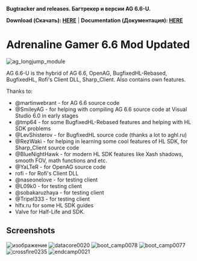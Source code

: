 **Bugtracker and releases. Багтрекер и версии AG 6.6-U.**

**Download (Скачать): [HERE](https://github.com/ScriptedSnark/agmod-client-updated-releases/releases/latest)** |
**Documentation (Документация): [HERE](https://github.com/ScriptedSnark/agmod-client-updated-releases/blob/main/DOCUMENTATION.MD)**

# Adrenaline Gamer 6.6 Mod Updated

![ag_longjump_module](https://user-images.githubusercontent.com/51358194/172326894-b8b6e854-b40a-40f7-a608-8c8f7eeb075a.png)

AG 6.6-U is the hybrid of AG 6.6, OpenAG, BugfixedHL-Rebased, BugfixedHL, Rofi's Client DLL, Sharp_Client. Also contains own features.<br/>

Thanks to:
- @martinwebrant - for AG 6.6 source code  
- @SmileyAG - for helping with compiling AG 6.6 source code at Visual Studio 6.0 in early stages
- @tmp64 - for some BugfixedHL-Rebased features and helping with HL SDK problems
- @LevShisterov - for BugfixedHL source code (thanks a lot to aghl.ru)  
- @RezWaki - for helping in learning some cool features of HL SDK, for Sharp_Client source code
- @BlueNightHawk - for modern HL SDK features like Xash shadows, smooth FOV, math functions and etc.  
- @YaLTeR - for OpenAG source code  
- rofi - for Rofi's Client DLL  
- @naseonelove - for testing client  
- @L09k0 - for testing client  
- @sobakaruzhaya - for testing client  
- @Tripel333 - for testing client  
- hlfx.ru for some HL SDK guides  
- Valve for Half-Life and SDK.  

## Screenshots

![изображение](https://user-images.githubusercontent.com/51358194/206751483-27ab2afa-51ce-40d1-bc8b-8475dfc8d9c9.png)
![datacore0020](https://user-images.githubusercontent.com/51358194/206753537-1bb06fd6-27f5-45eb-bed1-6a5b730b5ca8.png)
![boot_camp0078](https://user-images.githubusercontent.com/51358194/206753575-8f276d4b-455e-4e15-957b-9fcef5a8d49f.png)
![boot_camp0077](https://user-images.githubusercontent.com/51358194/206753608-aefc9698-a2cc-4973-816f-c9d37dd27d26.png)
![crossfire0235](https://user-images.githubusercontent.com/51358194/226884660-316f9cb2-f706-481e-af1f-40f456f0618f.png)
![endcamp0021](https://user-images.githubusercontent.com/51358194/226885135-1d99fb76-d22f-4ac2-96b0-e84cf4b26b33.png)
